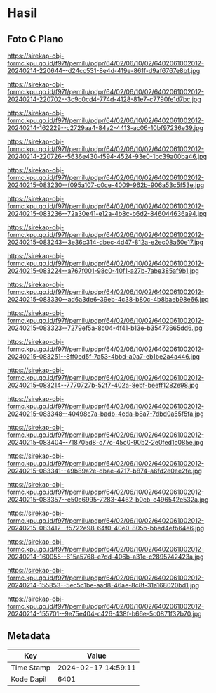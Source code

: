 # Hasil

## Foto C Plano

https://sirekap-obj-formc.kpu.go.id/f97f/pemilu/pdpr/64/02/06/10/02/6402061002012-20240214-220644--d24cc531-8e4d-419e-861f-d9af6767e8bf.jpg

https://sirekap-obj-formc.kpu.go.id/f97f/pemilu/pdpr/64/02/06/10/02/6402061002012-20240214-220702--3c9c0cd4-774d-4128-81e7-c7790fe1d7bc.jpg

https://sirekap-obj-formc.kpu.go.id/f97f/pemilu/pdpr/64/02/06/10/02/6402061002012-20240214-162229--c2729aa4-84a2-4413-ac06-10bf97236e39.jpg

https://sirekap-obj-formc.kpu.go.id/f97f/pemilu/pdpr/64/02/06/10/02/6402061002012-20240214-220726--5636e430-f594-4524-93e0-1bc39a00ba46.jpg

https://sirekap-obj-formc.kpu.go.id/f97f/pemilu/pdpr/64/02/06/10/02/6402061002012-20240215-083230--f095a107-c0ce-4009-962b-906a53c5f53e.jpg

https://sirekap-obj-formc.kpu.go.id/f97f/pemilu/pdpr/64/02/06/10/02/6402061002012-20240215-083236--72a30e41-e12a-4b8c-b6d2-846044636a94.jpg

https://sirekap-obj-formc.kpu.go.id/f97f/pemilu/pdpr/64/02/06/10/02/6402061002012-20240215-083243--3e36c314-dbec-4d47-812a-e2ec08a60e17.jpg

https://sirekap-obj-formc.kpu.go.id/f97f/pemilu/pdpr/64/02/06/10/02/6402061002012-20240215-083224--a767f001-98c0-40f1-a27b-7abe385af9b1.jpg

https://sirekap-obj-formc.kpu.go.id/f97f/pemilu/pdpr/64/02/06/10/02/6402061002012-20240215-083330--ad6a3de6-39eb-4c38-b80c-4b8baeb98e66.jpg

https://sirekap-obj-formc.kpu.go.id/f97f/pemilu/pdpr/64/02/06/10/02/6402061002012-20240215-083323--7279ef5a-8c04-4f41-b13e-b35473665dd6.jpg

https://sirekap-obj-formc.kpu.go.id/f97f/pemilu/pdpr/64/02/06/10/02/6402061002012-20240215-083251--8ff0ed5f-7a53-4bbd-a0a7-eb1be2a4a446.jpg

https://sirekap-obj-formc.kpu.go.id/f97f/pemilu/pdpr/64/02/06/10/02/6402061002012-20240215-083214--7770727b-52f7-402a-8ebf-beeff1282e98.jpg

https://sirekap-obj-formc.kpu.go.id/f97f/pemilu/pdpr/64/02/06/10/02/6402061002012-20240215-083348--40498c7a-badb-4cda-b8a7-7dbd0a55f5fa.jpg

https://sirekap-obj-formc.kpu.go.id/f97f/pemilu/pdpr/64/02/06/10/02/6402061002012-20240215-083404--718705d8-c77c-45c0-90b2-2e0fed1c085e.jpg

https://sirekap-obj-formc.kpu.go.id/f97f/pemilu/pdpr/64/02/06/10/02/6402061002012-20240215-083341--49b89a2e-dbae-4717-b874-a6fd2e0ee2fe.jpg

https://sirekap-obj-formc.kpu.go.id/f97f/pemilu/pdpr/64/02/06/10/02/6402061002012-20240215-083357--e50c6995-7283-4462-b0cb-c496542e532a.jpg

https://sirekap-obj-formc.kpu.go.id/f97f/pemilu/pdpr/64/02/06/10/02/6402061002012-20240215-083412--f5722e98-64f0-40e0-805b-bbed4efb64e6.jpg

https://sirekap-obj-formc.kpu.go.id/f97f/pemilu/pdpr/64/02/06/10/02/6402061002012-20240214-160055--615a5768-e7dd-406b-a31e-c2895742423a.jpg

https://sirekap-obj-formc.kpu.go.id/f97f/pemilu/pdpr/64/02/06/10/02/6402061002012-20240214-155853--5ec5c1be-aad8-46ae-8c8f-31a168020bd1.jpg

https://sirekap-obj-formc.kpu.go.id/f97f/pemilu/pdpr/64/02/06/10/02/6402061002012-20240214-155701--9e75e404-c426-438f-b66e-5c0871f32b70.jpg


## Metadata

| Key        | Value               |
| ---------- | ------------------- |
| Time Stamp | 2024-02-17 14:59:11 |
| Kode Dapil | 6401                |



